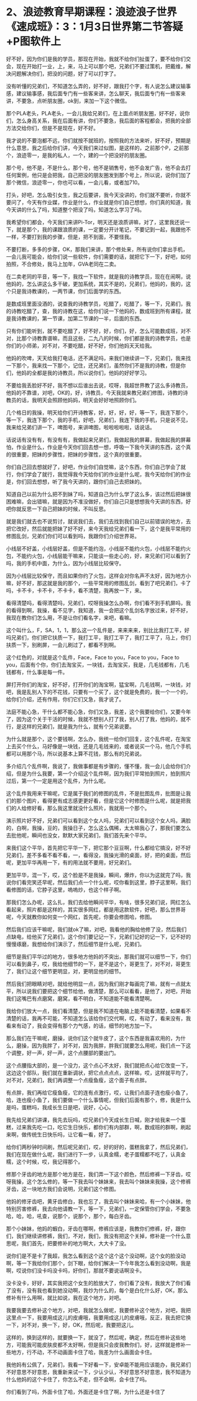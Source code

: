 # 2、浪迹教育早期课程：浪迹浪子世界《速成班》：3：1月3日世界第二节答疑+P图软件上

好不好，因为你们是我的学员，那现在开始，我就不给你们扯蛋了，要不给你们交会，现在开始打一业，上，来，马上可以那个吧，兄弟们不要过策机，把戴维，解决问题解决你们，把没的问题，好了可以打字了。

没有听懂的兄弟们，不知道怎么弄的，好不好，跟我打个字，有人说怎么建议输事感，建议输事感，我后面专门有一些客来讲，怎么聊天，我后面专门有一些客来讲，不要急，点听朋友圈，ok到，来加一下这个微信。

那个PLA老头，PLA老头，一会儿我给兄弟们，在上面点听朋友圈，好不好，说你们，怎么身高关系，我在后面有讲，你们不要急，我后面的客程都会，把我的全部方法交给你们，但是不是现在，好不好。

我才说的不要泡都不远，你们就按不就班的，按照我的方法来听，好不好，预期是什么意思，我之后给你们讲，今天我们来过似图，是这样的，之前那个P，之前那个，浪迹零一，是我的私人，一个，建的一个把没好的朋友圈。

那个号，他不是，不是什么，那个号，他不是销售号，他不会发广告，他不会去打任何案例，他只是会把我，自己把没的朋友圈发到那个号上，所以说，说你们加了那个微信，浪迹零一，你也可以看，一会儿看，或者加710。

打头，好吧，怎么吸引女生，我之后要讲，我今天没讲的，你们就不要听，你就不要问了，今天有作业媒，作业是什么，作业就是你们自己想想，你们真的知道，我今天讲的什么了吗，知道整个把没了吗，知道怎么学习了吗。

我希望你们都会，今天我们来讲Pi-Tor，明天还是浪质讲嘛，对了，这里我还说一下，就是那个，我的课跟浪质的课，一定要分开计笔记，不要记到一起，我跟他不一样，不要打到我的步骤，但是，把不到面，不要怪我。

不要打断，多多的步骤，OK，那我们来讲，那个修处来，所有说你们拿出手机，一会儿我可能会，给你们说一些软件，你们需要的话，就把它下一下，好吧，如何拍照，不合修处，我马上加年，GVA老同在二卖。

在二卖老同的平音，等一下，我找一下软件，就是我的诗教学员，现在在闹啊，说他妈的，怎么讲这么多干破，更加系统，其实不是的，兄弟们，他妈的，我的，这个只是我诗教课的，一两节课，你们后面学的东西。

是数成班里面没酒的，说查我的诗教学员，吃醋了，吃醋了，等一下，兄弟们，我的诗教吃醋了，查，我的诗教在这，给你们说一下他妈的，数成班到所有课程，就是我诗教课的，第一节课，加第二节课的一半，后面的东西。

只有你们能听到，就不要吃醋了，好不好，好，你们，好，怎么可能数成班，对不对，比那个诗教靠谱嘛，而且这些，二九八的时候，你们都是我的诗教学员，也是你们的小师弟，对不对，不要吃醋，好不好，你们他妈天天给我。

他妈的吹啤，天天给我打电话，还不满足吗，来我们继续讲一下，兄弟们，我来找一下那个，我来找一下那个，记住，还兄弟们，虽然你们不是我的诗教，但是你们，他妈的全都是我的诗教员，所以说你们，他妈的好好学习。

不要给我丢脸好不好，我不想以后谁出去说，哎呀，我超世界教了这么多诗教员，他妈的不靠谱，对吧，OK的，好，诗教员，今天我就来教兄弟们修图，诗教的诗教员的话，我明天会照顾他妈妈，明天会好好地照顾你们。

几个格日的我操，明天给你们开诗教客，好，好，好，好，等一下，我连下那个，等一下，我连下那个，我的手机，好吧，兄弟们，我连下我的手机，只是说不见，我来给兄弟们讲一下，啤图号，来讲啤图，啦啦啦啦啦，话说话。

话说话有没有有，有没有有，我做起来兄弟们，我做起我的屏幕，我做起我的屏幕怕，作业是什么，作业是今天你们回去想一想，呼吸一下我今天讲的东西，这个真的很重要，把妹的步骤性，把妹的步骤性，这个真的很重要。

你们自己回去想就好了，好吧，作业你们自觉嘛，这个东西，你们自己学会了就行，你们学会了就行，我觉得我今天给你们的作业是什么呢，我今天给你们的作业是，你们回去想想，听了我今天讲的，跟你们自己去把妹的。

知道自己以前为什么把不到妹了吗，知道自己为什么学了这么多，该过然后把妹很困难嘛，会出错嘛，就是因为不准没做好，你们自己只是想想我今天讲的东西，好吧你就反思一下自己把妹的时候，不叫反思。

就是我们就去也不说剪讨，就说我们去，我们去找到我们自己以前错误的地方，去把它改好，然后就能把妹了好不好，来今天我给兄弟们看一下，这个是我平常用的修图乱剑，兄弟们你们可以看到吗，我跟你们介绍世界哥。

小线层不好盖，小线层好盖，但是不能约泡，小线层不能约火包，小线层不能约火包，不能约火包，小线层能干嘛来，只能谈一些走心的，好，来兄弟们可以看到了吗，我的手机中面，为什么，因为小线层比较保守。

因为小线层比较保守，而且如果你约了火包，这样会对你名声不太好，因为地方小嘛，好不好，那这就是我的那个，一些平常用的修图乱剑，看到了吧兄弟们，卡了吗，卡不卡，卡不卡，不卡卡，看不清楚，我再放一下，来。

看得清楚吗，看得清楚吗，兄弟们，哎呀我操怎么办啊，你们看不到手机屏吗，我的看得到啊，我操，看不见字，我知道，我一会把这个乱剑名字放过来，好不好，我现在教你们怎么用，不是让你们看名字，来吧，看嘛。

这个叫什么，F，SA，1，1，那么这一个乱件是，来来来来，别比比我打工平，好吗兄弟们，你们把它扶质一下，我打工平，我打工平了，我打工平了，马上，你们扶质一下，别刷屏，一会儿刷过了，都看不到啊。

这个红色的，对就是这个乱件，Face，Face to you，Face to you，Face to you，后面有个你，你们去淘宝买，一块钱，去淘宝买，我是，几毛钱都有，几毛钱都有，什么事是每一件。

屏打开你们的淘宝，好不好，打开你们的淘宝啊，猛宝啊，几毛钱啊，一块钱，对吧，我是乱别人下的不花钱，只要有一个买了，这个就是免费的，我一个一个的，给你们介绍，还有作用，你们它们又急，我才说了。

法庭不能心急，干什么都不能心急，你们又急，我差，这个我要给你们，又要今年了，因为这个关于干活的时候，我就不想别人打了我，别人打了我，他妈的，就不行，是这样的兄弟们，就是我为什么，就有个兄弟说要。

为什么就是那个，这个要钱啊，怎么办，我统一给你们回复，这个乱件呢，在淘宝上去买个什么，马好像是一块钱，还是几毛钱来的，或者说买一个马，他几个手机都可以用那个马，所以说基本上算不花钱，那么有的兄弟说。

多介绍几个乱件啊，我说了，我做事都是有步骤的，懂不懂，我一会儿会给你们介绍，但是为什么我要，第一个介绍这个乱件啊，因为我们平常拍到照片，拍到照片过后，第一个一定是用这个乱件，为什么呢。

这个乱件我用来干嘛呢，它是属于我们的修图的乱件，不是批图乱件，批图是让我们的那个图片，看得更有成志感更更好看，但是它这个时修图是什么呢，就是把我们的人给修好看，那么我这里就没什么照片，我就用一个那个。

演示照片好不好，兄弟们可以看到这个女人吗，兄弟们可以看到这个女人吗，满脸的，白啊，我操，豆的，我操日子，怎么这么偶稀，太太嘛我心了，那我们要怎么去批他呢，瞬间也没女，默默大家兄弟们，我们首先来个平华。

来我们这个平华，首先把它平华一下，把它那个豆豆啊，什么都给它搞没，好不好兄弟们，差不多看不看不看，一，看得没，我操光滑的桌面，好，把的桌面，然后呢，更加平华再用一下，有的用法就不要用，好兄弟们。

更加平华，混一下，哎，这个脸是不是我操，瞬间，爆炸，你以为这就完了吗，我说你们看完笑还早呢，然后我们点一个什么呢，哎你看到这里，脖子这里啊，我们看修图的话，它脖子这里，嗚嗚炒，也这个样子啊。

那我们怎么办呢，这么扎，我们去给他瞬间平华，有啥，很多兄弟们说，网红怎么看起来，照片都是这样的，其实很多网红，都是用这款软件，好吧，那么世界哥呢，今天就教你如何变一个网红，首先呢，你要会修图哈，修图。

然后我们应该干嘛呢，我们就ok了嘛，对吧，我看他的胸给他修了没，然后我们点缺电，给他买了兄弟们，这个你们要记记一下，兄弟们记好的记一下，记不好的慢慢琢磨，我想给你们演示了，然后细节是什么呢，兄弟们。

细节是我们平华过的地方，很多地方他妈的不突出，那我们就可以细节一下，你们可以看到鼻子，哎，我给他细节的一下，是不是这个，哥更生了，对不对，哥更生了，我们让这个细节更明显，对，更明显他的细节。

然后我们把眼睛对吧，就给他明显一点，因为我们刚才每画完了嘛，就有一点就太平，所以说我们要把这个细节给他，做清楚，那么可以看看，是他了，对吧，开始我们这嘴巴有点磨窝，磨窝，看不明白，不知道能不能看清楚啊。

我给你们放大一点，我们看清楚，但是我不知道在电脑上能不能看清楚，如果看不清楚的话，我再不可能，不知道怎么该给你们交代啊，哎，有动了，看来没有，我看来有动了，我会变得有那个力气感，的话，细节的地方加一下。

那么我们在干嘛呢，磨操，说你们这个就牛皮了，这个东西是我喜欢用的，为什么，磨操，因为我胖了，对不对，因为我胖，胖我们就要怎么用呢，我们点一下这个调整，好一声，好一声，这个点腰部的要出门。

这个点腰指大部的，是一个没力，这个点心不太好，我们就把点心给它改变一下，这边这个部队，我们就在重新调状，把它点点点点，这样嘛，哎，这样就平均了，对不对，兄弟们，我们再调整一个点瘦鱼瘦，这个面子有点胖。

有点胖，我们再给它瘦鱼瘦，它的连有点激行，哎，让我们点面子连也瘦小鱼了，哈，连也瘦小鱼了，我们要做一个什么事情呢，但我们后面有那个，修，我是什么是吗，蛋糕吗，我成长生日是吧，说好，心心。

我先给兄弟们讲课，我先去玩吗，哎兄弟们今天成长生日喊，刚才给我来一个蛋糕，过来我先吃一口，吃它生日快乐，都你们有内部群，啊，数成班的群啊，刷起来啊，做传统生日快乐吗，让它看一看，好了。

给你们两秒钟时间刷，然后呢兄弟们，哎，好的好的，蛋糕我拿了，然后兄弟们，我们在现在做什么呢，我们进行下一步，认真金糯，老子蛋糯都不吃了，认真金糯，这个时候，哎，我记得那个。

修那个牙齿的地方是那个地方是在，我们弄一下这个颜色，然后修裤一下牙齿，哎呀我操，这个怎么修的，等一下我去叫个妹妹来，我去叫个妹妹来我操，这个修裤牙齿，这一块地方我们会说明，兄弟们这个修图。

他妈的修牙齿吧，黄牙齿修白，我也忘了，我去叫个妹妹来哈，有一个小妹妹，他特别厉害修裤，我去向他请教一下，等一下，兄弟们，一定保管你们学会，不要急哈，哈，哈，吼查，说那个，说那个，那个，每白牙齿。

那个小妹妹，他妈的蝦白，牙齿在哪啊，修裤应该是，我教你们修裤，好，跟你们，我们继续讲修裤，我们，不对，我们，我没有把这个关掉，修补是一个什么意思呢，我们首先，把要修补的地方啊大，大大卡了没。

说你们是不是卡了我超，我怎么看到这个这个这个这个没动啊，这个女的脸没动啊，等一下我给你们那个，剑下眼，给你们解决一下今年我怎么看到没动啊，我是啊，哎说你们没卡吗没卡吗，好你们，那就不要说话啊没卡。

没卡没卡，好好，其实我把这个女生的脸放大了，你们看了没有，我放大了你们看了没有，没有我也看到她没动啊，我炒为什么的，每个是白化什么好，OK，那么修补有什么用啊，就比如说，我在这个地方，对吧。

我要我要去修补这个地方，对吧，我就怎么做呢，我要修补这个地方，对吧，我把这里点一下，我要用成这儿的皮膚哦，我要用成这儿的皮膚哦，反正，我去把它换一下，对不对，换一下，好，OK，然后呢，我要把这儿。

这样的，换到这样的，就要换一下，就没了，然后呢，确定，然后在修补这些地方，可能我可能皮肤皮都不太好啊，但是我只会皮我教你们，好，这样就是修补一些地方，行不动，不不动画面卡住了哈，我差为什么画面会卡住。

我他妈有公佩了，兄弟们，我看一下好看一下，安卓能不能用应该能办，我兄弟们不好意思不好意思，我重新来试一下，少认少认，不好意思不好意思，我不知道为什么他妈的这个卡住了，你怎么不走，但不会啊，会卡住了吗。

你们看到了吗，外面卡住了哈，外面还是卡住了啊，为什么还是卡住了